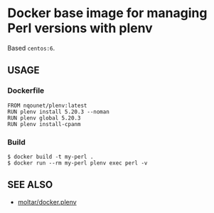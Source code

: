 # Docker base image for managing Perl versions with plenv

Based `centos:6`.

## USAGE

### Dockerfile
```
FROM nqounet/plenv:latest
RUN plenv install 5.20.3 --noman
RUN plenv global 5.20.3
RUN plenv install-cpanm
```

### Build
```
$ docker build -t my-perl .
$ docker run --rm my-perl plenv exec perl -v
```

## SEE ALSO
- [moltar/docker.plenv](https://github.com/moltar/docker.plenv)
